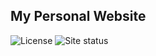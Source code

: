 ## My Personal Website

![License](https://img.shields.io/github/license/raymo111/raymo111.github.io)
![Site status](https://img.shields.io/website?label=site&url=https%3A%2F%2Fraymond.li)
